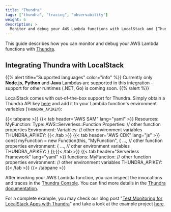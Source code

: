 ```yaml
---
title: "Thundra"
tags: ["thundra", "tracing", "observability"]
weight: 6
description: >
  Monitor and debug your AWS Lambda functions with LocalStack and [Thundra](https://thundra.io).
---
```


This guide describes how you can monitor and debug your AWS Lambda functions with [Thundra](https://thundra.io).


## Integrating Thundra with LocalStack

{{% alert title="Supported languages" color="info" %}}
Currently only **Node.js**, **Python** and **Java** Lambdas are supported in this integration - support for other runtimes (.NET, Go) is coming soon.
{{% /alert %}}

LocalStack comes with out-of-the-box support for Thundra. Simply obtain a Thundra API key [here](https://console.thundra.io/onboarding/serverless) and add it to your Lambda function's environment variables (`THUNDRA_APIKEY`):

{{< tabpane >}}
  {{< tab header="AWS SAM" lang="yaml" >}}
    Resources:
      MyFunction:
        Type: AWS::Serverless::Function
        Properties:
          // other function properties
          Environment:
            Variables:
              // other environment variables
              THUNDRA_APIKEY: <YOUR-THUNDRA-API-KEY>{{< /tab >}}
  {{< tab header="AWS CDK" lang="js" >}}
    const myFunction = new Function(this, "MyFunction", {
        ..., // other function properties
        environment: {
            ..., // other environment variables
            THUNDRA_APIKEY: <MY-THUNDRA-API-KEY>
        }
    });{{< /tab >}}
  {{< tab header="Serverless Framework" lang="yaml" >}}
    functions:
      MyFunction:
        // other function properties
        environment:
          // other environment variables
          THUNDRA_APIKEY: <YOUR-THUNDRA-API-KEY>{{< /tab >}}
{{< /tabpane >}}

After invoking your AWS Lambda function, you can inspect the invocations and traces in the [Thundra Console](https://console.thundra.io). You can find more details in the [Thundra documentation](https://apm.docs.thundra.io).

For a complete example, you may check our blog post "[Test Monitoring for LocalStack Apps with Thundra](https://localstack.cloud/blog/2021-09-16-test-monitoring-for-localstack-apps)" and take a look at the example project [here](https://github.com/thundra-io/thundra-demo-localstack-java).